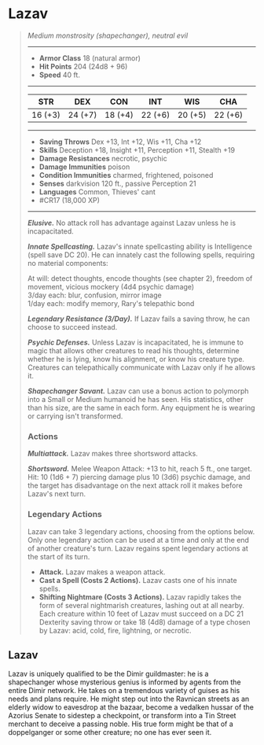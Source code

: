 # Lazav
>*Medium monstrosity (shapechanger), neutral evil*
>___
>- **Armor Class** 18 (natural armor)
>- **Hit Points** 204 (24d8 + 96)
>- **Speed** 40 ft.
>___
>|STR|DEX|CON|INT|WIS|CHA|
>|:---:|:---:|:---:|:---:|:---:|:---:|
>|16 (+3)|24 (+7)|18 (+4)|22 (+6)|20 (+5)|22 (+6)|
>___
>- **Saving Throws** Dex +13, Int +12, Wis +11, Cha +12
>- **Skills** Deception +18, Insight +11, Perception +11, Stealth +19
>- **Damage Resistances** necrotic, psychic
>- **Damage Immunities** poison
>- **Condition Immunities** charmed, frightened, poisoned
>- **Senses** darkvision 120 ft., passive Perception 21
>- **Languages** Common, Thieves' cant
>- #CR17 (18,000 XP)
>___
>***Elusive.*** No attack roll has advantage against Lazav unless he is incapacitated.  
>
>***Innate Spellcasting.*** Lazav's innate spellcasting ability is Intelligence (spell save DC 20). He can innately cast the following spells, requiring no material components:  
>
>At will: detect thoughts, encode thoughts (see chapter 2), freedom of movement, vicious mockery (4d4 psychic damage)  
>3/day each: blur, confusion, mirror image  
>1/day each: modify memory, Rary's telepathic bond  
>
>
>***Legendary Resistance (3/Day).*** If Lazav fails a saving throw, he can choose to succeed instead.  
>
>***Psychic Defenses.*** Unless Lazav is incapacitated, he is immune to magic that allows other creatures to read his thoughts, determine whether he is lying, know his alignment, or know his creature type. Creatures can telepathically communicate with Lazav only if he allows it.  
>
>***Shapechanger Savant.*** Lazav can use a bonus action to polymorph into a Small or Medium humanoid he has seen. His statistics, other than his size, are the same in each form. Any equipment he is wearing or carrying isn't transformed.  
>
>### Actions
>***Multiattack.*** Lazav makes three shortsword attacks.  
>
>***Shortsword.*** Melee Weapon Attack: +13 to hit, reach 5 ft., one target. Hit: 10 (1d6 + 7) piercing damage plus 10 (3d6) psychic damage, and the target has disadvantage on the next attack roll it makes before Lazav's next turn.  
>
>### Legendary Actions
>Lazav can take 3 legendary actions, choosing from the options below. Only one legendary action can be used at a time and only at the end of another creature's turn. Lazav regains spent legendary actions at the start of its turn.
>
>- **Attack.** Lazav makes a weapon attack.
>- **Cast a Spell (Costs 2 Actions).** Lazav casts one of his innate spells.
>- **Shifting Nightmare (Costs 3 Actions).** Lazav rapidly takes the form of several nightmarish creatures, lashing out at all nearby. Each creature within 10 feet of Lazav must succeed on a DC 21 Dexterity saving throw or take 18 (4d8) damage of a type chosen by Lazav: acid, cold, fire, lightning, or necrotic.

## Lazav

Lazav is uniquely qualified to be the Dimir guildmaster: he is a shapechanger whose mysterious genius is informed by agents from the entire Dimir network. He takes on a tremendous variety of guises as his needs and plans require. He might step out into the Ravnican streets as an elderly widow to eavesdrop at the bazaar, become a vedalken hussar of the Azorius Senate to sidestep a checkpoint, or transform into a Tin Street merchant to deceive a passing noble. His true form might be that of a doppelganger or some other creature; no one has ever seen it.